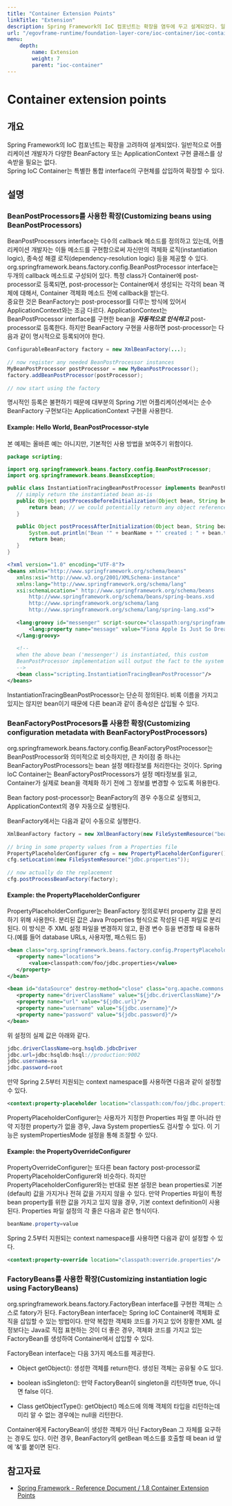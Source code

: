 ```yaml
---
title: "Container Extension Points"
linkTitle: "Extension"
description: Spring Framework의 IoC 컴포넌트는 확장을 염두에 두고 설계되었다. 일반적으로 개발자가 BeanFactory나 ApplicationContext 구현 클래스를 상속받을 필요는 없으며, Spring IoC Container는 통합 인터페이스의 구현체를 통해 확장할 수 있다.
url: "/egovframe-runtime/foundation-layer-core/ioc-container/ioc-container_extension_points/"
menu:
    depth:
        name: Extension
        weight: 7
        parent: "ioc-container"
---
```

# Container extension points

## 개요

Spring Framework의 IoC 컴포넌트는 확장을 고려하여 설계되었다. 일반적으로 어플리케이션 개발자가 다양한 BeanFactory 또는 ApplicationContext 구현 클래스를 상속받을 필요는 없다.  
Spring IoC Container는 특별한 통합 interface의 구현체를 삽입하여 확장할 수 있다.

## 설명

### BeanPostProcessors를 사용한 확장(Customizing beans using BeanPostProcessors)

BeanPostProcessors interface는 다수의 callback 메소드를 정의하고 있는데, 어플리케이션 개발자는 이들 메소드를 구현함으로써 자신만의 객체화 로직(instantiation logic), 종속성 해결 로직(dependency-resolution logic) 등을 제공할 수 있다.  
org.springframework.beans.factory.config.BeanPostProcessor interface는 두개의 callback 메소드로 구성되어 있다. 특정 class가 Container에 post-processor로 등록되면, post-processor는 Container에서 생성되는 각각의 bean 객체에 대해서, Container 객체화 메소드 전에 callback을 받는다.  
중요한 것은 BeanFactory는 post-processor를 다루는 방식에 있어서 ApplicationContext와는 조금 다르다. ApplicationContext는 BeanPostProcessor interface를 구현한 bean을 ***자동적으로 인식하고*** post-processor로 등록한다. 하지만 BeanFactory 구현을 사용하면 post-processor는 다음과 같이 명시적으로 등록되어야 한다.

 ```java
ConfigurableBeanFactory factory = new XmlBeanFactory(...);
 
// now register any needed BeanPostProcessor instances
MyBeanPostProcessor postProcessor = new MyBeanPostProcessor();
factory.addBeanPostProcessor(postProcessor);
 
// now start using the factory
```

 명시적인 등록은 불편하기 때문에 대부분의 Spring 기반 어플리케이션에서는 순수 BeanFactory 구현보다는 ApplicationContext 구현을 사용한다.

#### Example: Hello World, BeanPostProcessor-style

 본 예제는 올바른 예는 아니지만, 기본적인 사용 방법을 보여주기 위함이다.

 ```java
package scripting;
 
import org.springframework.beans.factory.config.BeanPostProcessor;
import org.springframework.beans.BeansException;
 
public class InstantiationTracingBeanPostProcessor implements BeanPostProcessor {
    // simply return the instantiated bean as-is
    public Object postProcessBeforeInitialization(Object bean, String beanName) throws BeansException {
        return bean; // we could potentially return any object reference here...
    }
 
    public Object postProcessAfterInitialization(Object bean, String beanName) throws BeansException {
        System.out.println("Bean '" + beanName + "' created : " + bean.toString());
        return bean;
    }
}
```

 ```xml
<?xml version="1.0" encoding="UTF-8"?>
<beans xmlns="http://www.springframework.org/schema/beans"
    xmlns:xsi="http://www.w3.org/2001/XMLSchema-instance"
    xmlns:lang="http://www.springframework.org/schema/lang"
    xsi:schemaLocation=" http://www.springframework.org/schema/beans
        http://www.springframework.org/schema/beans/spring-beans.xsd
        http://www.springframework.org/schema/lang
        http://www.springframework.org/schema/lang/spring-lang.xsd">
 
    <lang:groovy id="messenger" script-source="classpath:org/springframework/scripting/groovy/Messenger.groovy">
        <lang:property name="message" value="Fiona Apple Is Just So Dreamy."/> 
    </lang:groovy>
 
    <!-- 
    when the above bean ('messenger') is instantiated, this custom
    BeanPostProcessor implementation will output the fact to the system console
    -->
    <bean class="scripting.InstantiationTracingBeanPostProcessor"/>
</beans>
```

 InstantiationTracingBeanPostProcessor는 단순히 정의된다. 비록 이름을 가지고 있지는 않지만 bean이기 때문에 다른 bean과 같이 종속성은 삽입될 수 있다.

### BeanFactoryPostProcesors를 사용한 확장(Customizing configuration metadata with BeanFactoryPostProcessors)

 org.springframework.beans.factory.config.BeanFactoryPostProcessor는 BeanPostProcessor와 의미적으로 비슷하지만, 큰 차이점 중 하나는 BeanFactoryPostProcessors는 bean 설정 메타정보를 처리한다는 것이다. Spring IoC Container는 BeanFactoryPostProcessors가 설정 메타정보를 읽고, Container가 실제로 bean을 객체화 하기 전에 그 정보를 변경할 수 있도록 허용한다.

 Bean factory post-processor는 BeanFactory의 경우 수동으로 실행되고, ApplicationContext의 경우 자동으로 실행된다.

 BeanFactory에서는 다음과 같이 수동으로 실행한다.

 ```java
XmlBeanFactory factory = new XmlBeanFactory(new FileSystemResource("beans.xml"));
 
// bring in some property values from a Properties file
PropertyPlaceholderConfigurer cfg = new PropertyPlaceholderConfigurer();
cfg.setLocation(new FileSystemResource("jdbc.properties"));
 
// now actually do the replacement
cfg.postProcessBeanFactory(factory);
```

#### Example: the PropertyPlaceholderConfigurer

 PropertyPlaceholderConfigurer는 BeanFactory 정의로부터 property 값을 분리하기 위해 사용한다. 분리된 값은 Java Properties 형식으로 작성된 다른 파일로 분리된다. 이 방식은 주 XML 설정 파일을 변경하지 않고, 환경 변수 등을 변경할 때 유용하다.(예를 들어 database URLs, 사용자명, 패스워드 등)

 ```xml
<bean class="org.springframework.beans.factory.config.PropertyPlaceholderConfigurer">
    <property name="locations">
        <value>classpath:com/foo/jdbc.properties</value>
    </property>
</bean>
 
<bean id="dataSource" destroy-method="close" class="org.apache.commons.dbcp.BasicDataSource">
    <property name="driverClassName" value="${jdbc.driverClassName}"/>
    <property name="url" value="${jdbc.url}"/>
    <property name="username" value="${jdbc.username}"/>
    <property name="password" value="${jdbc.password}"/>
</bean>
```

 위 설정의 실제 값은 아래와 같다.

 ```java
jdbc.driverClassName=org.hsqldb.jdbcDriver
jdbc.url=jdbc:hsqldb:hsql://production:9002
jdbc.username=sa
jdbc.password=root

```

 만약 Spring 2.5부터 지원되는 context namespace를 사용하면 다음과 같이 설정할 수 있다.

 ```xml
<context:property-placeholder location="classpath:com/foo/jdbc.properties"/>
```

 PropertyPlaceholderConfigurer는 사용자가 지정한 Properties 파일 뿐 아니라 만약 지정한 property가 없을 경우, Java System properties도 검사할 수 있다. 이 기능은 systemPropertiesMode 설정을 통해 조절할 수 있다.

#### Example: the PropertyOverrideConfigurer

 PropertyOverrideConfigurer는 또다른 bean factory post-processor로 PropertyPlaceholderConfigurer와 비슷하다. 하지만 PropertyPlaceholderConfigurer와는 반대로 원본 설정은 bean properties로 기본(default) 값을 가지거나 전혀 값을 가지지 않을 수 있다. 만약 Properties 파일이 특정 bean property를 위한 값을 가지고 있지 않을 경우, 기본 context definition이 사용된다. Properties 파일 설정의 각 줄은 다음과 같은 형식이다.

 ```java
beanName.property=value

```

 Spring 2.5부터 지원되는 context namespace를 사용하면 다음과 같이 설정할 수 있다.

 ```xml
<context:property-override location="classpath:override.properties"/>
```

### FactoryBeans를 사용한 확장(Customizing instantiation logic using FactoryBeans)

 org.springframework.beans.factory.FactoryBean interface를 구현한 객체는 스스로 fatory가 된다. FactoryBean interface는 Spring IoC Container에 객체화 로직을 삽입할 수 있는 방법이다. 만약 복잡한 객체화 코드를 가지고 있어 장황한 XML 설정보다는 Java로 직접 표현하는 것이 더 좋은 경우, 객체화 코드를 가지고 있는 FactoryBean를 생성하여 Container에서 삽입할 수 있다.

 FactoryBean interface는 다음 3가지 메소드를 제공한다.

- Object getObject(): 생성한 객체를 return한다. 생성된 객체는 공유될 수도 있다.
    
- boolean isSingleton(): 만약 FactoryBean이 singleton을 리턴하면 true, 아니면 false 이다.
    
- Class getObjectType(): getObject() 메소드에 의해 객체의 타입을 리턴하는데 미리 알 수 없는 경우에는 null을 리턴한다.
    

 Container에게 FactoryBean이 생성한 객체가 아닌 FactoryBean 그 자체를 요구하는 경우도 있다. 이런 경우, BeanFactory의 getBean 메소드를 호출할 때 bean id 앞에 '&'를 붙이면 된다.

## 참고자료

- [Spring Framework - Reference Document / 1.8 Container Extension Points](https://docs.spring.io/spring-framework/docs/5.3.27/reference/html/core.html#beans-factory-extension)